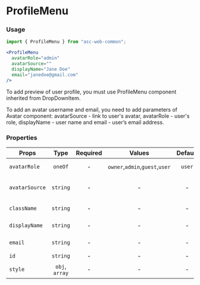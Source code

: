 # ProfileMenu

### Usage

```js
import { ProfileMenu } from "asc-web-common";
```

```jsx
<ProfileMenu
  avatarRole="admin"
  avatarSource=""
  displayName="Jane Doe"
  email="janedoe@gmail.com"
/>
```

To add preview of user profile, you must use ProfileMenu component inherited from DropDownItem.

To add an avatar username and email, you need to add parameters of Avatar component: avatarSource - link to user's avatar, avatarRole - user's role, displayName - user name and email - user’s email address.

### Properties

| Props          |      Type      | Required |             Values             | Default | Description            |
| -------------- | :------------: | :------: | :----------------------------: | :-----: | ---------------------- |
| `avatarRole`   |    `oneOf`     |    -     | `owner`,`admin`,`guest`,`user` | `user`  | Adds a user role table |
| `avatarSource` |    `string`    |    -     |               -                |    -    | Avatar image source    |
| `className`    |    `string`    |    -     |               -                |    -    | Accepts class          |
| `displayName`  |    `string`    |    -     |               -                |    -    | User name for display  |
| `email`        |    `string`    |    -     |               -                |    -    | User email for display |
| `id`           |    `string`    |    -     |               -                |    -    | Accepts id             |
| `style`        | `obj`, `array` |    -     |               -                |    -    | Accepts css style      |
